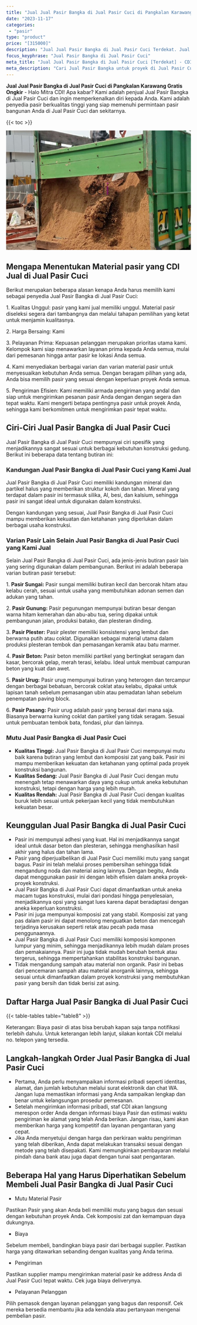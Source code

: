 ```yaml
---
title: "Jual Jual Pasir Bangka di Jual Pasir Cuci di Pangkalan Karawang Gratis Ongkir"
date: "2023-11-17"
categories:
 - "pasir"
type: "product"
price: "[315000]"
description: "Jual Jual Pasir Bangka di Jual Pasir Cuci Terdekat. Jual Pasir Bangka ini sering digunakan dalam proyek konstruksi sebagai material adukan yang berkualitas dan bersih. Hubungi kami untuk informasi lebih lanjut."
focus_keyphrase: "Jual Pasir Bangka di Jual Pasir Cuci"
meta_title: "Jual Jual Pasir Bangka di Jual Pasir Cuci [Terdekat] - CDI"
meta_description: "Cari Jual Pasir Bangka untuk proyek di Jual Pasir Cuci? Kami memiliki Jual Pasir Bangka berkualitas untuk bahan campuran. Raih penawaran terbaik sekarang."
---
```


**Jual Jual Pasir Bangka di Jual Pasir Cuci di Pangkalan Karawang Gratis Ongkir** - Halo Mitra CDI! Apa kabar? Kami adalah penjual Jual Pasir Bangka di Jual Pasir Cuci dan ingin memperkenalkan diri kepada Anda. Kami adalah penyedia pasir berkualitas tinggi yang siap memenuhi permintaan pasir bangunan Anda di Jual Pasir Cuci dan sekitarnya.

{{< toc >}}

![Jual Jual Pasir Bangka di Jual Pasir Cuci di Pangkalan Karawang Gratis Ongkir](/images/pasir/pasir-bangunan-34.jpg)

## Mengapa Menentukan Material pasir yang CDI Jual di Jual Pasir Cuci

Berikut merupakan beberapa alasan kenapa Anda harus memilih kami sebagai penyedia Jual Pasir Bangka di Jual Pasir Cuci:

1\.  Kualitas Unggul: pasir yang kami jual memiliki unggul. Material pasir diseleksi segera dari tambangnya dan melalui tahapan pemilihan yang ketat untuk menjamin kualitasnya.

2\.  Harga Bersaing: Kami

3\.  Pelayanan Prima: Kepuasan pelanggan merupakan prioritas utama kami. Kelompok kami siap menawarkan layanan prima kepada Anda semua, mulai dari pemesanan hingga antar pasir ke lokasi Anda semua.

4\.  Kami menyediakan berbagai varian dan varian material pasir untuk menyesuaikan kebutuhan Anda semua. Dengan beragam pilihan yang ada, Anda bisa memilih pasir yang sesuai dengan keperluan proyek Anda semua.

5\.  Pengiriman Efisien: Kami memiliki armada pengiriman yang andal dan siap untuk mengirimkan pesanan pasir Anda dengan dengan segera dan tepat waktu. Kami mengerti betapa pentingnya pasir untuk proyek Anda, sehingga kami berkomitmen untuk mengirimkan pasir tepat waktu.

## Ciri-Ciri Jual Pasir Bangka di Jual Pasir Cuci

Jual Pasir Bangka di Jual Pasir Cuci mempunyai ciri spesifik yang menjadikannya sangat sesuai untuk berbagai kebutuhan konstruksi gedung. Berikut ini beberapa data tentang butiran ini:

### Kandungan Jual Pasir Bangka di Jual Pasir Cuci yang Kami Jual

Jual Pasir Bangka di Jual Pasir Cuci memiliki kandungan mineral dan partikel halus yang memberikan struktur kokoh dan tahan. Mineral yang terdapat dalam pasir ini termasuk silika, Al, besi, dan kalsium, sehingga pasir ini sangat ideal untuk digunakan dalam konstruksi.

Dengan kandungan yang sesuai, Jual Pasir Bangka di Jual Pasir Cuci mampu memberikan kekuatan dan ketahanan yang diperlukan dalam berbagai usaha konstruksi.

### Varian Pasir Lain Selain Jual Pasir Bangka di Jual Pasir Cuci yang Kami Jual

Selain Jual Pasir Bangka di Jual Pasir Cuci, ada jenis-jenis butiran pasir lain yang sering digunakan dalam pembangunan. Berikut ini adalah beberapa varian butiran pasir tersebut:

1\.  **Pasir Sungai:** Pasir sungai memiliki butiran kecil dan bercorak hitam atau kelabu cerah, sesuai untuk usaha yang membutuhkan adonan semen dan adukan yang tahan.

2\.  **Pasir Gunung:** Pasir pegunungan mempunyai butiran besar dengan warna hitam kemerahan dan abu-abu tua, sering dipakai untuk pembangunan jalan, produksi batako, dan plesteran dinding.

3\.  **Pasir Plester:** Pasir plester memiliki konsistensi yang lembut dan berwarna putih atau coklat. Digunakan sebagai material utama dalam produksi plesteran tembok dan pemasangan keramik atau batu marmer.

4\.  **Pasir Beton:** Pasir beton memiliki partikel yang bertingkat seragam dan kasar, bercorak gelap, merah terasi, kelabu. Ideal untuk membuat campuran beton yang kuat dan awet.

5\.  **Pasir Urug:** Pasir urug mempunyai butiran yang heterogen dan tercampur dengan berbagai bebatuan, bercorak coklat atau kelabu, dipakai untuk lapisan tanah sebelum pemasangan ubin atau pemadatan lahan sebelum penempatan paving block.

6\.  **Pasir Pasang:** Pasir urug adalah pasir yang berasal dari mana saja. Biasanya berwarna kuning coklat dan partikel yang tidak seragam. Sesuai untuk pembuatan tembok bata, fondasi, plur dan lainnya.

### Mutu Jual Pasir Bangka di Jual Pasir Cuci

*   **Kualitas Tinggi:** Jual Pasir Bangka di Jual Pasir Cuci mempunyai mutu baik karena butiran yang lembut dan komposisi zat yang baik. Pasir ini mampu memberikan kekuatan dan ketahanan yang optimal pada proyek konstruksi bangunan.
*   **Kualitas Sedang:** Jual Pasir Bangka di Jual Pasir Cuci dengan mutu menengah tetap menawarkan daya yang cukup untuk aneka kebutuhan konstruksi, tetapi dengan harga yang lebih murah.
*   **Kualitas Rendah:** Jual Pasir Bangka di Jual Pasir Cuci dengan kualitas buruk lebih sesuai untuk pekerjaan kecil yang tidak membutuhkan kekuatan besar.

## Keunggulan Jual Pasir Bangka di Jual Pasir Cuci

*   Pasir ini mempunyai adhesi yang kuat. Hal ini menjadikannya sangat ideal untuk dasar beton dan plesteran, sehingga menghasilkan hasil akhir yang halus dan tahan lama.
*   Pasir yang diperjualbelikan di Jual Pasir Cuci memiliki mutu yang sangat bagus. Pasir ini telah melalui proses pembersihan sehingga tidak mengandung noda dan material asing lainnya. Dengan begitu, Anda dapat menggunakan pasir ini dengan lebih efisien dalam aneka proyek-proyek konstruksi.
*   Jual Pasir Bangka di Jual Pasir Cuci dapat dimanfaatkan untuk aneka macam tugas konstruksi, mulai dari pondasi hingga penyelesaian, menjadikannya opsi yang sangat lues karena dapat beradaptasi dengan aneka keperluan konstruksi.
*   Pasir ini juga mempunyai komposisi zat yang stabil. Komposisi zat yang pas dalam pasir ini dapat menolong menguatkan beton dan mencegah terjadinya kerusakan seperti retak atau pecah pada masa penggunaannya.
*   Jual Pasir Bangka di Jual Pasir Cuci memiliki komposisi komponen lumpur yang minim, sehingga menjadikannya lebih mudah dalam proses dan pemakaiannya. Pasir ini juga tidak mudah berubah bentuk atau tergerus, sehingga mempertahankan stabilitas konstruksi bangunan.
*   Tidak mengandung sampah atau material non organik. Pasir ini bebas dari pencemaran sampah atau material anorganik lainnya, sehingga sesuai untuk dimanfaatkan dalam proyek konstruksi yang membutuhkan pasir yang bersih dan tidak berisi zat asing.

## Daftar Harga Jual Pasir Bangka di Jual Pasir Cuci

{{< table-tables table="table8" >}}

Keterangan: Biaya pasir di atas bisa berubah kapan saja tanpa notifikasi terlebih dahulu. Untuk keterangan lebih lanjut, silakan kontak CDI melalui no. telepon yang tersedia.

## Langkah-langkah Order Jual Pasir Bangka di Jual Pasir Cuci

*   Pertama, Anda perlu menyampaikan informasi pribadi seperti identitas, alamat, dan jumlah kebutuhan melalui surat elektronik dan chat WA. Jangan lupa memastikan informasi yang Anda sampaikan lengkap dan benar untuk kelangsungan prosedur pemesanan.
*   Setelah mengirimkan informasi pribadi, staf CDI akan langsung merespon order Anda dengan informasi biaya Pasir dan estimasi waktu pengiriman ke alamat yang telah Anda berikan. Jangan risau, kami akan memberikan harga yang kompetitif dan layanan pengantaran yang cepat.
*   Jika Anda menyetujui dengan harga dan perkiraan waktu pengiriman yang telah diberikan, Anda dapat melakukan transaksi sesuai dengan metode yang telah disepakati. Kami memungkinkan pembayaran melalui pindah dana bank atau juga dapat dengan tunai saat pengantaran.

## Beberapa Hal yang Harus Diperhatikan Sebelum Membeli Jual Pasir Bangka di Jual Pasir Cuci

*   Mutu Material Pasir

Pastikan Pasir yang akan Anda beli memiliki mutu yang bagus dan sesuai dengan kebutuhan proyek Anda. Cek komposisi zat dan kemampuan daya dukungnya.
*   Biaya

Sebelum membeli, bandingkan biaya pasir dari berbagai supplier. Pastikan harga yang ditawarkan sebanding dengan kualitas yang Anda terima.
*   Pengiriman

Pastikan supplier mampu mengirimkan material pasir ke address Anda di Jual Pasir Cuci tepat waktu. Cek juga biaya deliverynya.
*   Pelayanan Pelanggan

Pilih pemasok dengan layanan pelanggan yang bagus dan responsif. Cek mereka bersedia membantu jika ada kendala atau pertanyaan mengenai pembelian pasir.